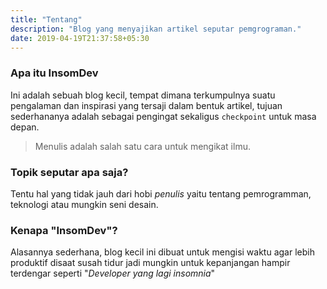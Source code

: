 ```yaml
---
title: "Tentang"
description: "Blog yang menyajikan artikel seputar pemgrograman."
date: 2019-04-19T21:37:58+05:30
---
```


### Apa itu InsomDev

Ini adalah sebuah blog kecil, tempat dimana terkumpulnya suatu pengalaman dan inspirasi yang tersaji dalam bentuk artikel, tujuan sederhananya adalah sebagai pengingat sekaligus `checkpoint` untuk masa depan.

> Menulis adalah salah satu cara untuk mengikat ilmu.

### Topik seputar apa saja?

Tentu hal yang tidak jauh dari hobi *penulis* yaitu tentang pemrogramman, teknologi atau mungkin seni desain.

### Kenapa "InsomDev"?

Alasannya sederhana, blog kecil ini dibuat untuk mengisi waktu agar lebih produktif disaat susah tidur jadi mungkin untuk kepanjangan hampir terdengar seperti "*Developer yang lagi insomnia*"